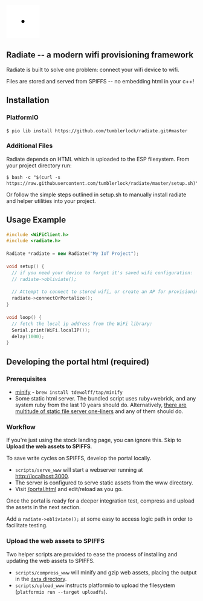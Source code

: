 ![](logo.svg)

## Radiate -- a modern wifi provisioning framework

Radiate is built to solve one problem: connect your wifi device to wifi.

Files are stored and served from SPIFFS -- no embedding html in your c++!

## Installation

### PlatformIO

```console
$ pio lib install https://github.com/tumblerlock/radiate.git#master
```

### Additional Files

Radiate depends on HTML which is uploaded to the ESP filesystem. From your project directory run:

```console
$ bash -c "$(curl -s https://raw.githubusercontent.com/tumblerlock/radiate/master/setup.sh)"
```

Or follow the simple steps outlined in setup.sh to manually install radiate and helper utilities into your project.

## Usage Example

```cpp
#include <WiFiClient.h>
#include <radiate.h>

Radiate *radiate = new Radiate("My IoT Project");

void setup() {
  // if you need your device to forget it's saved wifi configuration:
  // radiate->obliviate();
  
  // Attempt to connect to stored wifi, or create an AP for provisioning:
  radiate->connectOrPortalize();
}

void loop() {
  // fetch the local ip address from the WiFi library:
  Serial.print(WiFi.localIP());
  delay(1000);
}
```

## Developing the portal html (required)

### Prerequisites

- [minify](https://github.com/tdewolff/minify) - `brew install tdewolff/tap/minify`
- Some static html server. The bundled script uses ruby+webrick, and any system ruby from the last 10 years should do. Alternatively, [there are multitude of static file server one-liners](https://gist.github.com/willurd/5720255) and any of them should do.

### Workflow

If you're just using the stock landing page, you can ignore this. Skip to **Upload the web assets to SPIFFS**.

To save write cycles on SPIFFS, develop the portal locally. 

 - `scripts/serve_www` will start a webserver running at [http://localhost:3000](http://localhost:3000).
 - The server is configured to serve static assets from the www directory. 
 - Visit [/portal.html](http://localhost:3000/portal.html) and edit/reload as you go.

Once the portal is ready for a deeper integration test, compress and upload the assets in the next section.

Add a `radiate->obliviate();` at some easy to access logic path in order to facilitate testing.

### Upload the web assets to SPIFFS

Two helper scripts are provided to ease the process of installing and updating the web assets to SPIFFS.

- `scripts/compress_www` will minify and gzip web assets, placing the output in the [`data` directory](https://docs.platformio.org/en/latest/platforms/espressif32.html#uploading-files-to-file-system-spiffs).
- `scripts/upload_www` instructs platformio to upload the filesystem (`platformio run --target uploadfs`).
